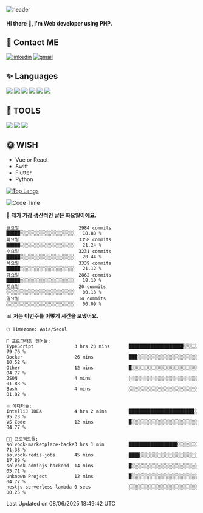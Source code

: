 ![header](https://capsule-render.vercel.app/api?type=waving&color=auto&height=300&section=header&text=Elin&fontSize=90&animation=twinkling)

#### Hi there 👋, I'm <b>Web developer</b> using PHP. ####

<!--
- 🔭 I’m currently working on Uniwill
- 🌱 I’m currently learning Vue or React or Python.
-->

<!---#### I am PHP developer --->

## 💌 Contact ME ###
[<img src='https://img.shields.io/badge/-EunjiKo-%230A66C2?style=flat-square&logo=LinkedIn&logoColor=white' alt='linkedin'>](https://www.linkedin.com/in/https://www.linkedin.com/in/eunji-ko-00a907164//)  [<img src='https://img.shields.io/badge/-einee214%40gmail.com-%23EA4335?style=flat-square&logo=Gmail&logoColor=white' alt='gmail'>](einee214@gmail.com)  


## ✨ Languages
<img src='https://img.shields.io/badge/-PHP-%23777BB4?style=for-the-badge&logo=PHP&logoColor=white'> <img src='https://img.shields.io/badge/-Laravel-%23FF2D20?style=for-the-badge&logo=Laravel&logoColor=white'> <img src='https://img.shields.io/badge/Jquery-%230769AD?style=for-the-badge&logo=Jquery&logoColor=white'> <img src='https://img.shields.io/badge/CSS3-%231572B6?style=for-the-badge&logo=CSS3&logoColor=white'> <img src='https://img.shields.io/badge/Bootstrap-%237952B3?style=for-the-badge&logo=Bootstrap&logoColor=white' > <img src='https://img.shields.io/badge/MySQL-%234479A1?style=for-the-badge&logo=MySQL&logoColor=white' >

## 🌷 TOOLS
<img src='https://img.shields.io/badge/PHPSTORM-%23000000?style=for-the-badge&logo=PhpStorm&logoColor=white' > <img src='https://img.shields.io/badge/GitLab-%23FCA121?style=for-the-badge&logo=GitLab&logoColor=white' > <img src='https://img.shields.io/badge/GitHub-%23181717?style=for-the-badge&logo=GitHub&logoColor=white'>


## 🌞 WISH
- Vue or React
- Swift
- Flutter
- Python


[![Top Langs](https://github-readme-stats.vercel.app/api/top-langs/?username=ein214&layout=compact)](https://github.com/anuraghazra/github-readme-stats)

<!--START_SECTION:waka-->
![Code Time](http://img.shields.io/badge/Code%20Time-4%2C219%20hrs%2019%20mins-blue)

📅 **제가 가장 생산적인 날은 화요일이에요.** 

```text
월요일                      2984 commits        █████░░░░░░░░░░░░░░░░░░░░   18.88 % 
화요일                      3358 commits        █████░░░░░░░░░░░░░░░░░░░░   21.24 % 
수요일                      3231 commits        █████░░░░░░░░░░░░░░░░░░░░   20.44 % 
목요일                      3339 commits        █████░░░░░░░░░░░░░░░░░░░░   21.12 % 
금요일                      2862 commits        █████░░░░░░░░░░░░░░░░░░░░   18.10 % 
토요일                      20 commits          ░░░░░░░░░░░░░░░░░░░░░░░░░   00.13 % 
일요일                      14 commits          ░░░░░░░░░░░░░░░░░░░░░░░░░   00.09 % 
```


📊 **저는 이번주를 이렇게 시간을 보냈어요.** 

```text
🕑︎ Timezone: Asia/Seoul

💬 프로그래밍 언어들: 
TypeScript               3 hrs 23 mins       ████████████████████░░░░░   79.76 % 
Docker                   26 mins             ███░░░░░░░░░░░░░░░░░░░░░░   10.52 % 
Other                    12 mins             █░░░░░░░░░░░░░░░░░░░░░░░░   04.77 % 
JSON                     4 mins              ░░░░░░░░░░░░░░░░░░░░░░░░░   01.88 % 
Bash                     4 mins              ░░░░░░░░░░░░░░░░░░░░░░░░░   01.82 % 

🔥 에디터들: 
IntelliJ IDEA            4 hrs 2 mins        ████████████████████████░   95.23 % 
VS Code                  12 mins             █░░░░░░░░░░░░░░░░░░░░░░░░   04.77 % 

🐱‍💻 프로젝트들: 
solvook-marketplace-backe3 hrs 1 min         ██████████████████░░░░░░░   71.38 % 
solvook-redis-jobs       45 mins             ████░░░░░░░░░░░░░░░░░░░░░   17.89 % 
solvook-adminjs-backend  14 mins             █░░░░░░░░░░░░░░░░░░░░░░░░   05.71 % 
Unknown Project          12 mins             █░░░░░░░░░░░░░░░░░░░░░░░░   04.77 % 
nestjs-serverless-lambda-0 secs              ░░░░░░░░░░░░░░░░░░░░░░░░░   00.25 % 
```


 Last Updated on 08/06/2025 18:49:42 UTC
<!--END_SECTION:waka-->

<!---![GitHub stats](https://github-readme-stats.vercel.app/api?username=ein214&show_icons=true&theme=dracula)  --->



